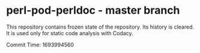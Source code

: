 # perl-pod-perldoc - master branch

This repository contains frozen state of the repository.
Its history is cleared. It is used only for static code
analysis with Codacy.

Commit Time: 1693994560